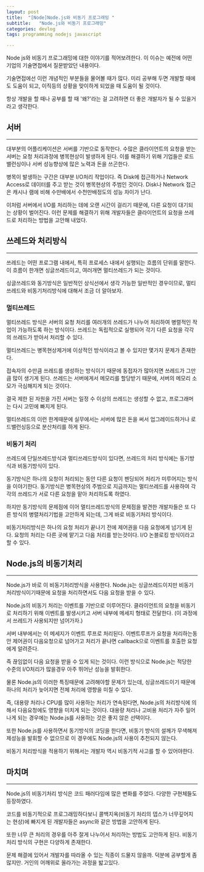 ```yaml
---
layout: post
title:  "[Node]Node.js와 비동기 프로그래밍 "
subtitle:   "Node.js와 비동기 프로그래밍"
categories: devlog
tags: programming nodejs javascript

---
```


Node js와 비동기 프로그래밍에 대한 이야기를 적어보려한다. 이 이슈는 예전에 어떤 기업의 기술면접에서 질문받았던 내용이다.

기술면접에선 이런 개념적인 부분들을 물어볼 때가 많다. 미리 공부해 두면 개발할 때에도 도움이 되고, 이직등의 상황을 맞이하게 되었을 때 도움이 될 것이다.

항상 개발을 할 때나 공부를 할 때 '왜?'라는 걸 고려하면 더 좋은 개발자가 될 수 있을거라고 생각한다.

## 서버

---

대부분의 어플리케이션은 서버를 기반으로 동작한다. 수많은 클라이언트의 요청을 받는 서버는 요청 처리과정에 병목현상이 발생하게 된다. 이를 해결하기 위해 기업들은 로드밸런싱이나 서버 성능향상에 많은 노력과 돈을 쓰곤한다.

병목이 발생하는 구간은 대부분 I/O처리 작업이다. 즉 Disk에 접근하거나 Network Access로 데이터를 주고 받는 것이 병목현상의 주범인 것이다. Disk나 Network 접근은 캐시나 램에 비해 수만배에서 수천만배정도의 성능 차이가 난다.

이처럼 서버에서 I/O를 처리하는 데에 오랜 시간이 걸리기 때문에, 다른 요청이 대기되는 상황이 벌어진다. 이런 문제를 해결하기 위해 개발자들은 클라이언트의 요청을 쓰레드로 처리하는 방법을 고안해 내었다.

## 쓰레드와 처리방식

---

쓰레드는 어떤 프로그램 내에서, 특히 프로세스 내에서 실행되는 흐름의 단위를 말한다. 이 흐름이 한개면 싱글쓰레드이고, 여러개면 멀티쓰레드가 되는 것이다.

싱글쓰레드와 동기방식은 일반적인 상식선에서 생각 가능한 일반적인 경우이므로, 멀티쓰레드와 비동기처리방식에 대해서 조금 더 알아보자.

### 멀티쓰레드

멀티쓰레드 방식은 서버의 요청 처리를 여러개의 쓰레드가 나누어 처리하여 병렬적인 작업이 가능하도록 하는 방식이다. 쓰레드는 독립적으로 실행되어 각기 다른 요청을 각각의 쓰레드가 받아서 처리할 수 있다.

멀티쓰레드는 병목현상제거에 이상적인 방식이라고 볼 수 있지만 몇가지 문제가 존재한다.

접속자의 수만큼 쓰레드를 생성하는 방식이기 때문에 동접자가 많아지면 쓰레드가 그만큼 많이 생기게 된다. 쓰레드는 서버에게서 메모리를 할당받기 때문에, 서버의 메모리 소모가 극심해지게 되는 것이다.

결국 제한 된 자원을 가진 서버는 일정 수 이상의 쓰레드는 생성할 수 없고, 프로그래머는 다시 고민에 빠지게 된다.

멀티쓰레드의 이런 한계때문에 실무에서는 서버에 많은 돈을 써서 업그레이드하거나 로드밸런싱등으로 분산처리를 하게 된다.

### 비동기 처리

쓰레드에 단일쓰레드방식과 멀티쓰레드방식이 있다면, 쓰레드의 처리 방식에는 동기방식과 비동기방식이 있다.

동기방식은 하나의 요청이 처리되는 동안 다른 요청이 펜딩되어 처리가 미루어지는 방식을 이야기한다. 동기방식은 병목현상의 주범으로 지금까지는 멀티쓰레드를 사용하여 각각의 쓰레드가 서로 다른 요청을 맡아 처리하도록 하였다.

하지만 동기방식의 문제점에 이어 멀티쓰레드방식의 문제점을 발견한 개발자들은 또 다른 방식의 병렬처리기법을 고안하게 되는데, 그게 바로 비동기처리 방식이다.

비동기처리방식은 하나의 요청 처리가 끝나기 전에 제어권을 다음 요청에게 넘기게 된다. 요청의 처리는 다른 곳에 맡기고 다음 처리를 받는것이다. I/O 논블로킹 방식이라고 할 수 있다.

<script async src="//pagead2.googlesyndication.com/pagead/js/adsbygoogle.js"></script>
<ins class="adsbygoogle"
     style="display:block; text-align:center;"
     data-ad-format="fluid"
     data-ad-layout="in-article"
     data-ad-client="ca-pub-9134477021095729"
     data-ad-slot="3873336698"></ins>
<script>
     (adsbygoogle = window.adsbygoogle || []).push({});
</script>

## Node.js의 비동기처리

---

Node.js가 바로 이 비동기처리방식을 사용한다. Node.js는 싱글쓰레드이지만 비동기처리방식이기때문에 요청을 처리하면서도 다음 요청을 받을 수 있다.

Node.js의 비동기 처리는 이벤트를 기반으로 이루어진다. 클라이언트의 요청을 비동기로 처리하기 위해 이벤트를 발생시키고 서버 내부에 메세지 형태로 전달한다. (이 과정에서 쓰레드가 사용되지만 넘어가자.)

서버 내부에서는 이 메세지가 이벤트 루프로 처리된다. 이벤트루프가 요청을 처리하는동안 제어권이 다음요청으로 넘어가고 처리가 끝나면 callback으로 이벤트를 호출한 요청에게 알려준다.

즉 끊임없이 다음 요청을 받을 수 있게 되는 것이다. 이런 방식으로 Node.js는 적당한 수준의 I/O처리가 많을경우 아주 뛰어난 성능을 발휘한다.

물론 Node.js의 이러한 특징때문에 고려해야할 문제가 있는데, 싱글쓰레드이기 때문에 하나의 처리가 늦어지면 전체 처리에 영향을 미칠 수 있다.

즉, 대용량 처리나 CPU를 많이 사용하는 처리가 연속된다면, Node.js의 처리방식에 의해서 다음요청에도 영향을 미치게 되는 것이다. 대용량 처리나 고비용 처리가 자주 일어나게 되는 경우에는 Node.js를 사용하는 것은 좋지 않은 선택이다.

또한 Node.js를 사용하면서 동기방식의 코딩을 한다면, 비동기 방식의 설께가 무색해져 제성능을 발휘할 수 없으므로 이 경우에도 Node.js의 사용이 추천되지 않는다.

비동기 처리방식을 적용하기 위해서는 개발자 역시 비동기적 사고를 할 수 있어야한다.

## 마치며

---

Node.js의 비동기처리 방식은 코드 패러다임에 많은 변화를 주었다. 다양한 구현체들도 등장하였다.

코드를 비동기적으로 프로그래밍하다보니 콜백지옥(비동기 처리의 뎁스가 너무깊어지는 현상)에 빠지게 된 개발자들은 async와 같은 방법을 고안하게 된다.

또한 너무 큰 처리의 경우를 아주 잘게 나누어서 처리하는 방법도 고안하게 된다. 비동기 처리 방식의 구현은 다양하게 존재한다.

문제 해결에 있어서 개발자를 따라올 수 있는 직종이 드물지 않을까. 덕분에 공부할게 좀 많지만. 거인의 어깨위로 올라가는 과정을 밟고있다.
